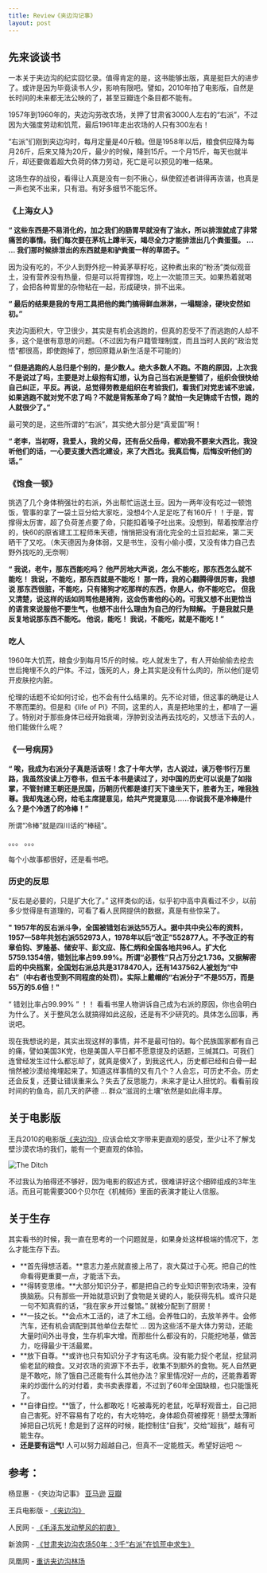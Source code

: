 ```yaml
---
title: Review《夹边沟记事》
layout: post
---
```


## 先来谈谈书

一本关于夹边沟的纪实回忆录。值得肯定的是，这书能够出版，真是挺巨大的进步了。或许是因为毕竟读书人少，影响有限吧。譬如，2010年拍了电影版，自然是长时间的未来都无法公映的了，甚至豆瓣连个条目都不能有。

1957年到1960年的，夹边沟劳改农场，关押了甘肃省3000人左右的“右派”，不过因为大强度劳动和饥荒，最后1961年走出农场的人只有300左右！

“右派”们刚到夹边沟时，每月定量是40斤粮。但是1958年以后，粮食供应降为每月26斤，后来又降为20斤，最少的时候，降到15斤。一个月15斤，每天也就半斤，却还要做着超大负荷的体力劳动，死亡是可以预见的唯一结果。

这场生存的战役，看得让人真是没有一刻不揪心，纵使叙述者讲得再诙谐，也真是一声也笑不出来，只有泪。有好多细节不能忘怀。

### 《上海女人》

**“ 这些东西是不易消化的，加之我们的肠胃早就没有了油水，所以排泄就成了非常痛苦的事情。我们每次要在茅坑上蹲半天，竭尽全力才能排泄出几个粪蛋蛋。 ... ... 我们那时候排泄出的东西就是和驴粪蛋一样的草团子。 ”**

因为没有吃的，不少人到野外挖一种黃茅草籽吃，这种煮出來的“粉汤”类似观音土，没有营养没有热量，但是可以将胃撑饱，吃上一次能顶三天。如果热着就喝了，会把各种胃里的杂物粘在一起，形成硬块，排不出来。

**“ 最后的结果是我的专用工具把他的粪门搞得鲜血淋淋，一塌糊涂，硬块安然如初。”**

夹边沟面积大，守卫很少，其实是有机会逃跑的，但真的忍受不了而逃跑的人却不多，这个是很有意思的问题。（不过因为有户籍管理制度，而且当时人民的“政治觉悟“都很高，即使跑掉了，想回原籍从新生活是不可能的）

**“ 但是逃跑的人总归是个别的，是少数人。绝大多数人不跑。不跑的原因，上次我不是说过了吗，主要是对上级抱有幻想，认为自己当右派是整错了，组织会很快给自己纠正，平反。再说，总觉得劳教是组织在考验我们，看我们对党忠诚不忠诚，如果逃跑不就对党不忠了吗？不就是背叛革命了吗？就怕一失足铸成千古恨，跑的人就很少了。”**

最可笑的是，这些所谓的“右派”，其实绝大部分是“真爱国”啊！

**“ 老李，当初呀，我爱人，我的父母，还有岳父岳母，都劝我不要来大西北，我没听他们的话，一心要支援大西北建设，来了大西北。我真后悔，后悔没听他们的话。”**

### 《饱食一顿》

挑选了几个身体稍强壮的右派，外出帮忙运送土豆。因为一两年没有吃过一顿饱饭，管事的拿了一袋土豆分给大家吃，没想4个人足足吃了有160斤！！于是，胃撑得太厉害，超了负荷差点要了命，只能扣着嗓子吐出来。没想到，帮着按摩治疗的，快60的原省建工工程师朱天德，悄悄把没有消化完全的土豆捡起来，第二天晒干了又吃。（朱天德因为身体弱，又是书生，没有小偷小摸，又没有体力自己去野外找吃的,无奈啊）

**“ 我说，老牛，那东西能吃吗？ 他严厉地大声说，怎么不能吃，那东西怎么就不能吃！ 我说，不能吃，那东西就是不能吃！ 那一阵，我的心翻腾得很厉害，我想说 那东西很脏，不能吃，只有猪狗才吃那样的东西，你是人，你不能吃它。 但我 又清楚，说这样的话如同骂他是猪狗，这会伤害他的心的。可我又想不出更恰当 的语言来说服他不要生气，也想不出什么理由为自己的行为辩解。 于是我就只是反复地说那东西不能吃。 他说，能吃！ 我说，不能吃，就是不能吃！”**


### 吃人

1960年大饥荒，粮食少到每月15斤的时候。吃人就发生了，有人开始偷偷去挖去世后掩埋不久的尸体。不过，饿死的人，身上其实是没有什么肉的，所以他们是切开皮肤挖内脏。

伦理的话题不论如何讨论，也不会有什么结果的。先不论对错，但这事的确是让人不寒而栗的。但是和《life of Pi》不同，这里的人，真是把地里的土，都啃了一遍了。特别对于那些身体已经开始衰竭，浮肿到没法再去找吃的，又想活下去的人，他们能做什么呢？


### 《一号病房》

**“ 唉，我成为右派分子真是活该呀！念了十年大学，古人说过，读万卷书行万里路，我虽然没读上万卷书，但五千本书是读过了，对中国的历史可以说是了如指掌，不管封建王朝还是民国，历朝历代都是谁打天下谁坐天下，胜者为王，唯我独尊。我却鬼迷心窍，给毛主席提意见，给共产党提意见……你说我不是冷棒是什么？是个冷透了的冷棒！”**

所谓“冷棒”就是四川话的“棒槌”。


。。。 。。。

每个小故事都很好，还是看书吧。

### 历史的反思

“反右是必要的，只是扩大化了。” 这样类似的话，似乎初中高中真看过不少，以前多少觉得是有道理的，可看了看人民网提供的数据，真是有些惊呆了。

**" 1957年的反右派斗争，全国被错划右派达55万人。据中共中央公布的资料，1957—58年共划右派552973人，1978年以后“改正”552877人。不予改正的有章伯钧、罗隆基、储安平、彭文应、陈仁炳和全国各地共96人。扩大化5759.1354倍，错划比率占99.99%。所谓“必要性”只占万分之1.736。又据解密后的中央档案，全国划右派总共是3178470人，还有1437562人被划为“中右”（中右者也受到不同程度的处罚）。实际上戴帽的“右派分子”不是55万，而是55万的5.6倍！"**

“ 错划比率占99.99% ” ！！ 看看书里人物讲诉自己成为右派的原因，你也会明白为什么了。关于整风怎么就搞得如此这般，还是有不少研究的。具体怎么回事，再说吧。

现在我想说的是，其实出现这样的事情，并不是最可怕的。每个民族国家都有自己的痛，譬如美国3K党，也是美国人平日都不愿意提及的话题，三缄其口。可我们连曾经发生过什么都忘却了，就真是傻X了，到我这代人，历史都已经和白骨一起悄然被沙漠给掩埋起来了。知道这样事情的又有几个？人会忘，可历史不会。历史还会反复，还要让错误重来么？失去了反思能力，未来才是让人担忧的。看看前段时间的钓鱼岛，前几天的萨德 ... 群众“滋润的土壤”依然是如此得丰厚。


## 关于电影版

王兵2010的电影版[《夹边沟》](http://www.imdb.com/title/tt1723112/?ref_=fn_al_tt_1) 应该会给文字带来更直观的感受，至少让不了解戈壁沙漠农场的我们，能有一个更直观的体验。

![The Ditch](https://images-na.ssl-images-amazon.com/images/M/MV5BN2Y4NGE3NGEtMTZjMC00NDdjLTliNzUtNTNiODg0NTc2ZWU2XkEyXkFqcGdeQXVyMjgyMzgxNzk@._V1_.jpg)

不过我认为拍得还不够好，因为电影的叙述方式，很难讲好这个细碎组成的3年生活。而且可能需要300个贝尔在《机械师》里面的表演才能让人信服。


## 关于生存

其实看书的时候，我一直在思考的一个问题就是，如果身处这样极端的情况下，怎么才能生存下去。

* **首先得想活着。**意志力差点就直接上吊了，哀大莫过于心死。把自己的性命看得更重要一点，才能活下去。
* **得转变思维。**大部分知识分子，都是把自己的专业知识带到农场来，没有换脑筋。只有那些一开始就意识到了食物是关键的人，能获得先机。或许只是一句不知真假的话，“我在家乡开过餐馆。” 就被分配到了厨房！
* **一技之长。**会点木工活的，进了木工组。会养牲口的，去放羊养牛。会修汽车，还有机会调配到其他单位去帮忙 ... 因为这些活不是大体力劳动，还能大量时间外出寻食，生存机率大增。而那些什么都没有的，只能挖地基，做苦力，吃得最少干活最累。
* **放下自尊。**或许也只有知识分子才有这毛病。没有能力捉个老鼠，挖鼠洞偷老鼠的粮食。又对农场的资源下不去手，收集不到额外的食物。死人自然更是不敢吃，除了饿自己还能有什么其他办法？家里情况好一点的，还能靠着寄来的炒面什么的对付着，卖书卖表撑着，不过到了60年全国缺粮，也只能饿死了。
* **自律自控。**饿了，什么都敢吃！吃被毒死的老鼠，吃草籽观音土，自己把自己害死。好不容易有了吃的，有大吃特吃，身体超负荷被撑死！肠壁太薄断掉把自己坑死！愈是到了这样的时候，能控制住“自我”，交给“超我”，越有可能生存。
* **还是要有运气!** 人可以努力超越自己，但真不一定能胜天。希望好运吧 ～



## 参考：

杨显惠 -《夹边沟记事》 [亚马逊](https://www.amazon.cn/夹边沟记事-杨显惠/dp/B008HKAHLM/ref=sr_1_1?ie=UTF8&qid=1490463803&sr=8-1&keywords=夹边沟记事) [豆瓣](https://book.douban.com/subject/3239549/)

王兵电影版 - [《夹边沟》](http://www.imdb.com/title/tt1723112/?ref_=fn_al_tt_1)

人民网 - [《毛泽东发动整风的初衷》](http://history.people.com.cn/GB/205396/14356783.html)

新浪网 - [《甘肃夹边沟农场50年：3千“右派”在饥荒中求生》](http://news.sina.com.cn/c/sd/2010-11-26/152021539314.shtml)

凤凰网 - [重访夹边沟林场 ](http://v.ifeng.com/documentary/history/201009/1a8b507b-b869-4e5a-84d1-3585227d57c0.shtml)
